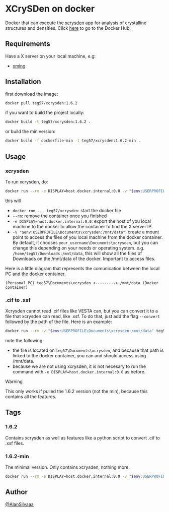 # XCrySDen on docker
Docker that can execute the [xcrysden](http://www.xcrysden.org/XCrySDen.html) app for analysis of crystalline structures and densities. Click [here](https://hub.docker.com/repository/docker/teg57/xcrysden/general) to go to the Docker Hub. 

## Requirements
Have a X server on your local machine, e.g:
- [xming](https://sourceforge.net/projects/xming/)

## Installation
first download the image:
```bash
docker pull teg57/xcrysden:1.6.2
```

if you want to build the project locally:
```bash
docker build -t teg57/xcrysden:1.6.2 .
```

or build the min version:
```bash
docker build -f dockerfile-min -t teg57/xcrysden:1.6.2-min .
```

## Usage
### xcrysden
To run xcrysden, do:
```bash
docker run --rm -e DISPLAY=host.docker.internal:0.0 -v "$env:USERPROFILE\Documents\xcrysden:/mnt/data" teg57/xcrysden:1.6.2
```

this will
- `docker run ... teg57/xcrysden`: start the docker file
- `--rm`: remove the container once you finished
- `-e DISPLAY=host.docker.internal:0.0`: export the host of you local machine to the docker to allow the container to find the X server IP.
- `-v "$env:USERPROFILE\Documents\xcrysden:/mnt/data"`: create a mount point to access the files of you local machine from the docker container. By default, it chooses `your_username\Documents\xcrysden`, but you can change this depending on your needs or operating system. e.g. `/home/teg57/Downloads:/mnt/data`, this will show all the files of Downloads on the /mnt/data of the docker. Important to access files.

Here is a little diagram that represents the comunication between the local PC and the docker container.

```
(Personal PC) teg57\Documents\xcrysden <---------> /mnt/data (Docker container)
```

### .cif to .xsf
Xcrysden cannot read .cif files like VESTA can, but you can convert it to a file that xcrysden can read, like .xsf. To do that, just add the flag `--convert` followed by the path of the file. Here is an example:

```bash
docker run --rm -v "$env:USERPROFILE\Documents\xcrysden:/mnt/data" teg57/xcrysden:1.6.2 --convert /mnt/data/5000108.cif
```
note the following:
- the file is located on `teg57\Documents\xcrysden`, and because that path is linked to the docker container, you can and should access using /mnt/data.
- because we are not using xcrysden, it is not necesary to run the command with `-e DISPLAY=host.docker.internal:0.0` as before.

> [!WARNING]
> This only works if pulled the 1.6.2 version (not the min), because this contains all the features.

## Tags
### 1.6.2
Contains xcrysden as well as features like a python script to convert .cif to .xsf files.

### 1.6.2-min
The minimal version. Only contains xcrysden, nothing more.

```bash
docker run --rm -e DISPLAY=host.docker.internal:0.0 -v "$env:USERPROFILE\Documents\xcrysden:/mnt/data" teg57/xcrysden:1.6.2-min
```

## Author
[@AlanSilvaaa](https://github.com/AlanSilvaaa/)